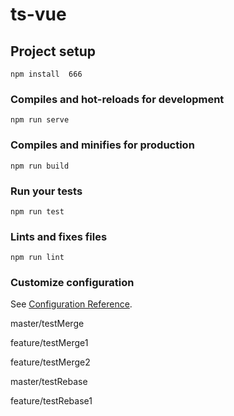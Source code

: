 # ts-vue

## Project setup
```
npm install  666
```

### Compiles and hot-reloads for development
```
npm run serve
```

### Compiles and minifies for production
```
npm run build
```

### Run your tests
```
npm run test
```

### Lints and fixes files
```
npm run lint
```

### Customize configuration
See [Configuration Reference](https://cli.vuejs.org/config/).


master/testMerge

feature/testMerge1

feature/testMerge2

master/testRebase

feature/testRebase1
